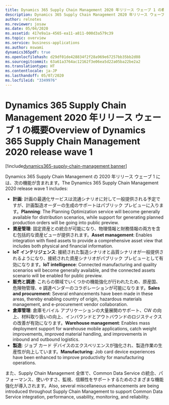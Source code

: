 ```yaml
---
title: Dynamics 365 Supply Chain Management 2020 年リリース ウェーブ 1 の概要
description: Dynamics 365 Supply Chain Management 2020 年リリース ウェーブ 1 の概要
author: relnotes
ms.reviewer: josaw
ms.date: 05/04/2020
ms.assetid: 417e9a1a-4565-ea11-a811-000d3a579c39
ms.topic: overview
ms.service: business-applications
ms.author: mswami
dynamics365pdf: true
ms.openlocfilehash: d29df01de428834f2f28a969e67257bb35bb2d08
ms.sourcegitcommit: 63a61a3764ac12162f3e06ea5d22a05ba22be2a2
ms.translationtype: HT
ms.contentlocale: ja-JP
ms.lasthandoff: 05/07/2020
ms.locfileid: "3349976"
---
```

# <a name="overview-of-dynamics-365-supply-chain-management-2020-release-wave-1"></a><span data-ttu-id="e7803-103">Dynamics 365 Supply Chain Management 2020 年リリース ウェーブ 1 の概要</span><span class="sxs-lookup"><span data-stu-id="e7803-103">Overview of Dynamics 365 Supply Chain Management 2020 release wave 1</span></span>
[!include[dynamics365-supply-chain-management banner](../includes/dynamics365-supply-chain-management.md)]

<!--overview start-->
<span data-ttu-id="e7803-104">Dynamics 365 Supply Chain Management の 2020 年リリース ウェーブ 1 には、次の機能が含まれます。</span><span class="sxs-lookup"><span data-stu-id="e7803-104">The Dynamics 365 Supply Chain Management 2020 release wave 1 includes:</span></span>
 
- <span data-ttu-id="e7803-105">**計画**: 計画の最適化サービスは流通シナリオに対して一般提供される予定ですが、計画製造オーダーの生成のサポートはパブリック プレビューに入ります。</span><span class="sxs-lookup"><span data-stu-id="e7803-105">**Planning**: The Planning Optimization service will become generally available for distribution scenarios, while support for generating planned production orders will be going into public preview.</span></span>
- <span data-ttu-id="e7803-106">**資産管理**: 固定資産との統合が可能になり、物理情報と財務情報の両方を含む包括的な資産ビューが提供されます。</span><span class="sxs-lookup"><span data-stu-id="e7803-106">**Asset management**: Enables integration with fixed assets to provide a comprehensive asset view that includes both physical and financial information.</span></span> 
- <span data-ttu-id="e7803-107">**IoT インテリジェンス**: 接続された製造シナリオと品質シナリオが一般提供されるようになり、接続された資産シナリオがパブリック プレビューとして有効になります。</span><span class="sxs-lookup"><span data-stu-id="e7803-107">**IoT intelligence**: Connected manufacturing and quality scenarios will become generally available, and the connected assets scenario will be enabled for public preview.</span></span>
- <span data-ttu-id="e7803-108">**販売と調達**: これらの領域でいくつかの機能強化が行われたため、原産国、危険物管理、e 調達ベンダーのコラボレーションが可能になります。</span><span class="sxs-lookup"><span data-stu-id="e7803-108">**Sales and procurement**: Several enhancements have been made in these areas, thereby enabling country of origin, hazardous materials management, and e-procurement vendor collaboration.</span></span> 
- <span data-ttu-id="e7803-109">**倉庫管理**: 倉庫モバイル アプリケーションの大量展開のサポート、CW の向上、材料取り扱いの向上、インバウンドとアウトバウンドのロジスティクスの改善が有効になります。</span><span class="sxs-lookup"><span data-stu-id="e7803-109">**Warehouse management**: Enables mass deployment support for warehouse mobile applications, catch weight improvements, improved material handling, and improvements in inbound and outbound logistics.</span></span>
- <span data-ttu-id="e7803-110">**製造**: ジョブ カード デバイスのエクスペリエンスが強化され、製造作業の生産性が向上しています。</span><span class="sxs-lookup"><span data-stu-id="e7803-110">**Manufacturing**: Job card device experiences have been enhanced to improve productivity for manufacturing operations.</span></span> 

<span data-ttu-id="e7803-111">また、Supply Chain Management 全体で、Common Data Service の統合、パフォーマンス、使いやすさ、監視、信頼性をサポートするためのさまざまな機能強化が導入されます。</span><span class="sxs-lookup"><span data-stu-id="e7803-111">Also, several miscellaneous enhancements are being introduced throughout Supply Chain Management to support Common Data Service integration, performance, usability, monitoring, and reliability.</span></span>
<!--overview end-->